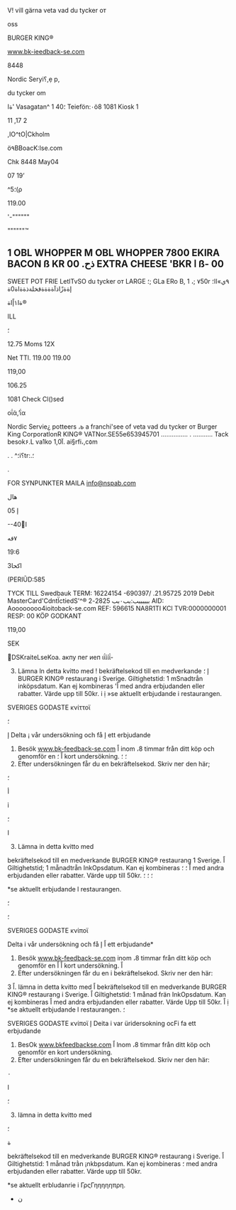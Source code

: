 V! vill gärna veta vad du tycker от

oss

BURGER  KING®

www.bk-ieedback-se.com

8448

Nordic  Seryi؟,ẹ  p,

du  tycker om

ةا'
Vasagatan^  1
40؛
Teiefön:٠ö8
1081  Kiosk  1

11 ,17
 2

,IO^tO|Ckholm

ö٩BBoacK:Ise.com

Chk  8448  May04

07 19’

^5؛(ρ

119.00

'-""""""

""""""™

1  OBL  WHOPPER  M
OBL  WHOPPER
7800
EKIRA  BACON  ß  KR
 ذح.
00
EXTRA  CHEESE  'BKR
 ا
 ß-
00
-
SWEET  POT  FRIE  LetlTvSO  du tycker от
LARGE
 ؛;
GLa
ERo B, 1
،;
٧50r
٩ي»اا؛إةةزًاذآةةةةقخلةذةةاة0ة

 ةا١إًاة®

ILL

 ؛

12.75  Moms  12Χ

Net  TTl.
119.00
119.00

119,00

106.25

1081  Check  Cl()sed

οΐά,’ΐα

Nordic  Servie¿  potteers  ،ь
a  franchi'see  of veta vad  du  tycker от
Burger  King  CorporatlonR  KING®
VATNor.SE55e653945701
 ...............
.
 ...........
Tack
besok۶.L va1ko آ1,0.
ai§rfi،,c٥m

 .
.
^؛i؟tr:.؛

.

FOR  SYNPUNKTER  MAILA
info@nspab.com

 هال

05 إ

--40ًا

 ٧فه

19:6

اكحا3

(PERIŨD:585

TYCK TILL
Swedbauk
TERM:  16224154 -690397/  .21.95725
2019
Debit  MasterCard'CdntÏctiedS'^®
ببببببب:بب٠بب
2825-2
AID:  Aoooooooo4ioitoback-se.com
REF:  596615  NA8R1TI  KCl  TVR:0000000001
RESP:  00
KÖP
GODKANT

119,00

SEK

DSKraiteLseKoa. акпу  пег  иеп  ιΐίίΐ-

3.  Lämna  ln  detta  kvitto med
!
bekräftelsekod till en  medverkande
إ
؛
BURGER KING® restaurang i  Sverige.
Giltighetstid: 1  mSnadtrẳn inköpsdatum.  Kan ej kombineras  'اً
med andra erbjudanden eller rabatter. Värde upp till 50kr.
i
ị
»se aktuellt erbjudande i  restaurangen.

SVERIGES  GODASTE  κνίττοϊ

؛

إ  Delta  ¡  vår undersökning och få  إ
ett erbjudande
1.  Besök www.bk-feedback-se.com
اً inom ،8 timmar från ditt köp  och  genomför en  اً
؛
 kort undersökning.
؛
؛
2.  Efter undersökningen fẵr du  en
bekräftelsekod.  Skriv пег den  här;

؛

أ

ỉ

؛

I

3.  Lämna  in  detta  kvitto  med

bekräftelsekod  till en  medverkande
BURGER  KING® restaurang 1  Sverige.
اً Giltighetstid; 1  mẵnadtrẵn InkOpsdatum. Kan ej kombineras  اً
؛
؛  med  andra erbjudanden eller rabatter. Värde upp till 50kr.
؛
؛
؛

 *se aktuellt erbjudande l  restaurangen.

؛

؛

SVERIGES  GODASTE  κνίποϊ

Delta  i  vår undersökning  och  få  اً
إ
ett erbjudande*

1.  Besök www.bk-feedback-se.com
inom ،8 timmar från ditt köp  och  genomför en  اً
اً
kort undersökning.
اً
2.  Efter undersökningen får du  en
i
bekräftelsekod.  Skriv ner den  här:

اً
3.  lämna in detta kvitto med
اً
bekräftelsekod till en  medverkande
BURGER KING® restaurang i  Sverige.
اً
Giltighetstid: 1  månad frän InkOpsdatum. Kan ej kombineras  اً
med andra erbjudanden eller rabatter. Värde Upp till 50kr.
اً
ị
*se aktuellt erbjudande l  restaurangen.
؛

SVERIGES  GODASTE κνίποϊ
إ  Deita i  var üridersokning ocFi  fa
ett erbjudande
1.  BesOk www.bkfeedbackse.com
اً lnom ،8 timmar från ditt köp och genomför en
kort undersökning.
2.  Efter undersökningen får du en
bekräftelsekod. Skriv ner den  här:

٠

I

؛

3.  lämna in  detta  kvitto  med

؛

ة

bekräftelsekod till en  medverkande
BURGER  KING® restaurang i  Sverige.
اً Giltighetstid: 1  mẵnad trằn ¡nkbpsdatum. Kan ej kombineras
؛  med andra erbjudanden eller rabatter. Värde upp till 50kr.

*se aktuellt erbludanrie  i  ΓρςΓηηηηηπρη.

- ن

